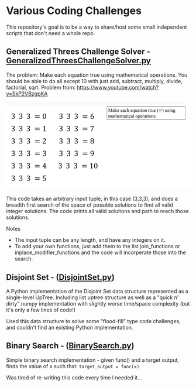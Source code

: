 # Various Coding Challenges

This repository's goal is to be a way to share/host some small independent scripts that don't need a whole repo.

## Generalized Threes Challenge Solver - [GeneralizedThreesChallengeSolver.py](GeneralizedThreesChallengeSolver.py)


The problem: Make each equation true using mathematical operations. You should be able to do all except 10 with just add, subtract, multiply, divide, factorial, sqrt. Problem from: https://www.youtube.com/watch?v=SkP2VBzgpKA

![Threes Challenge](images/ThreesChallenge.png)

This code takes an arbitrary input tuple, in this case (3,3,3), and does a breadth first search of the space of possible solutions to find all valid integer solutions. The code prints all valid solutions and path to reach those solutions.

Notes

- The input tuple can be any length, and have any integers on it. 
- To add your own functions, just add them to the list join_functions or inplace_modifier_functions and the code will incorperate those into the search.

## Disjoint Set - ([DisjointSet.py](DisjointSet.py))

A Python implementation of the Disjoint Set data structure represented as a single-level UpTree. Including list uptree structure as well as a "quick n' dirty" numpy implementation with slightly worse time/space complexity (but it's only a few lines of code!)

Used this data structure to solve some "flood-fill" type code challenges, and couldn't find an existing Python implementation.

## Binary Search - ([BinarySearch.py](BinarySearch.py))

Simple binary search implementation - given func() and a target output, finds the value of x such that: `target_output = func(x)`

Was tired of re-writing this code every time I needed it...